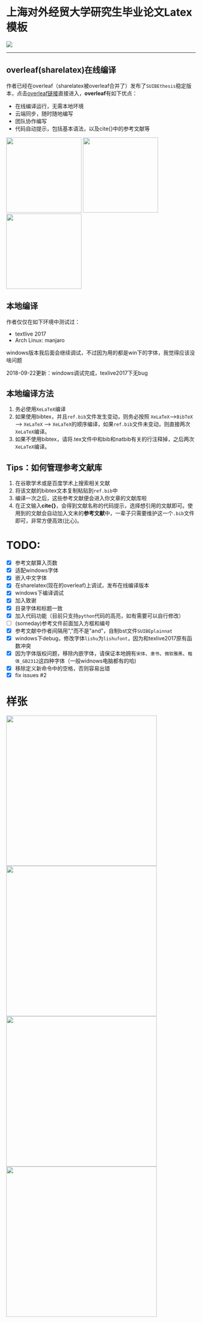 
# 上海对外经贸大学研究生毕业论文Latex模板

![](https://img.shields.io/badge/LaTeX-thesis-blue.svg?longCache=true&style=for-the-badge)

---

## overleaf(sharelatex)在线编译

作者已经在overleaf（sharelatex被overleaf合并了）发布了`SUIBEthesis`稳定版本，点击[overleaf链接](https://www.overleaf.com/latex/templates/suibe-thesis-template-v0-dot-1/tnydhrnnvmfc)直接进入，**overleaf**有如下优点：

- 在线编译运行，无需本地环境
- 云端同步，随时随地编写
- 团队协作编写
- 代码自动提示，包括基本语法，以及cite{}中的参考文献等

<img src="/data/figure/overleaf_show2.gif" width="200" hegiht="400" /> <img src="/data/figure/overleaf_show3.gif" width="200" hegiht="400" /> <img src="/data/figure/overleaf_show.gif" width="200" hegiht="400" />



## 本地编译

作者仅仅在如下环境中测试过：
- textlive 2017
- Arch Linux: manjaro

windows版本我后面会继续调试，不过因为用的都是win下的字体，我觉得应该没啥问题

2018-09-22更新：windows调试完成，texlive2017下无bug

## 本地编译方法

1. 务必使用`XeLaTeX`编译
2. 如果使用bibtex，并且`ref.bib`文件发生变动，则务必按照 `XeLaTeX`-->`BibTeX` --> `XeLaTeX` --> `XeLaTeX`的顺序编译，如果`ref.bib`文件未变动，则直接两次`XeLaTeX`编译。
3. 如果不使用bibtex，请将.tex文件中和bib和natbib有关的行注释掉，之后两次`XeLaTeX`编译。

## Tips：如何管理参考文献库

1. 在谷歌学术或是百度学术上搜索相关文献
2. 将该文献的bibtex文本复制粘贴到`ref.bib`中
3. 编译一次之后，这些参考文献便会进入你文章的文献库啦
4. 在正文输入**cite{}**，会得到文献名称的代码提示，选择想引用的文献即可。使用到的文献会自动加入文末的**参考文献**中，一辈子只需要维护这一个`.bib`文件即可，非常方便高效(比心)。


# TODO:

- [x] 参考文献算入页数
- [x] 适配windows字体
- [x] 嵌入中文字体
- [x] 在sharelatex(现在的overleaf)上调试，发布在线编译版本
- [x] windows下编译调试
- [x] 加入致谢
- [x] 目录字体和标题一致
- [x] 加入代码功能（目前只支持`python`代码的高亮，如有需要可以自行修改）
- [ ] (someday)参考文件前面加入方框和编号
- [x] 参考文献中作者间隔用","而不是"and"，自制bst文件`SUIBEplainnat`
- [x] windows下debug，修改字体`lishu`为`lishufont`，因为和texlive2017原有函数冲突
- [x] 因为字体版权问题，移除内嵌字体，请保证本地拥有`宋体`、`隶书`、`微软雅黑`、`楷体_GB2312`这四种字体（一般widnows电脑都有的哈)
- [x] 移除定义新命令中的空格，否则容易出错
- [x] fix issues #2

# 样张

<img src="/data/scrshot/1.jpg" width="400" hegiht="900" /> <img src="/data/scrshot/2.jpg" width="400" hegiht="900" />
<img src="/data/scrshot/3.jpg" width="400" hegiht="900" /> <img src="/data/scrshot/4.jpg" width="400" hegiht="900" />

